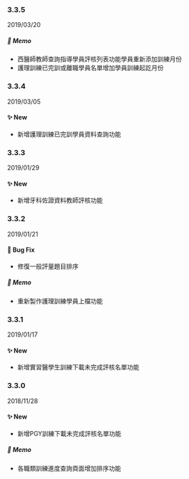 ### 3.3.5
2019/03/20
##### :memo: Memo
- 西醫師教師查詢指導學員評核列表功能學員重新添加訓練月份
- 護理訓練已完訓或離職學員名單增加學員訓練起訖月份

### 3.3.4
2019/03/05
#### :sparkles: New
- 新增護理訓練已完訓學員資料查詢功能

### 3.3.3
2019/01/29
#### :sparkles: New
- 新增牙科佐證資料教師評核功能

### 3.3.2
2019/01/21
#### :construction: Bug Fix
- 修復一般評量題目排序
##### :memo: Memo
- 重新製作護理訓練學員上檔功能

### 3.3.1
2019/01/17
#### :sparkles: New
- 新增實習醫學生訓練下載未完成評核名單功能

### 3.3.0
2018/11/28
#### :sparkles: New
- 新增PGY訓練下載未完成評核名單功能
##### :memo: Memo
- 各職類訓練進度查詢頁面增加排序功能
